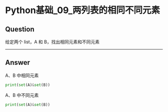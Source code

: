 # Python基础_09_两列表的相同不同元素


## Question
给定两个 list，A 和 B，找出相同元素和不同元素

----

## Answer
A、B 中相同元素
```python
print(set(A)&set(B)) 
```

A、B 中不同元素
```python
print(set(A)&set(B)) 
```